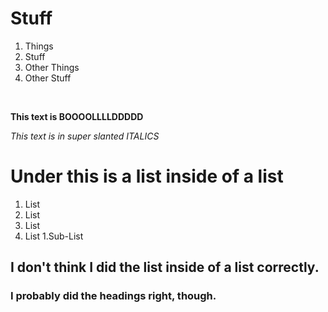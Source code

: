 # Stuff

1. Things
2. Stuff
3. Other Things
4. Other Stuff
<br>

**This text is BOOOOLLLLDDDDD**

*This text is in super slanted ITALICS*

# Under this is a list inside of a list
1. List
2. List
3. List
4. List
  1.Sub-List

## I don't think I did the list inside of a list correctly.

### I probably did the headings right, though.
